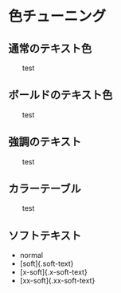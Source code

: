 # 色チューニング

## 通常のテキスト色

<span v-for="color in ['gray', 'theme-color', 'red', 'green', 'blue', 'yellow']">
    <span :class="color+'-text'" style="margin:2em;">test</span>
</span>

## ボールドのテキスト色

<span v-for="color in ['gray', 'theme-color', 'red', 'green', 'blue', 'yellow']">
    <span :class="color+'-text-bold'" style="margin:2em;" >test</span>
</span>

## 強調のテキスト

<span v-for="color in ['gray', 'theme-color', 'red', 'green', 'blue', 'yellow']">
    <span :class="color+'-text-emphasis'" style="margin:2em;">test</span>
</span>

## カラーテーブル

<div v-for="color in ['gray', 'theme-color', 'red', 'green', 'blue', 'yellow']">
    <span v-for="rate in [0, 10, 20, 30, 40, 50, 60, 70, 80, 90, 100]">
        <span :class="color+'-text-bold-'+rate" style="margin:2em;">test</span>
    </span>
</div>

## ソフトテキスト

* normal
* [soft]{.soft-text}
* [x-soft]{.x-soft-text}
* [xx-soft]{.xx-soft-text}
